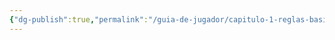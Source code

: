 ```yaml
---
{"dg-publish":true,"permalink":"/guia-de-jugador/capitulo-1-reglas-basicas/atributos-y-estadisticas/"}
---
```


